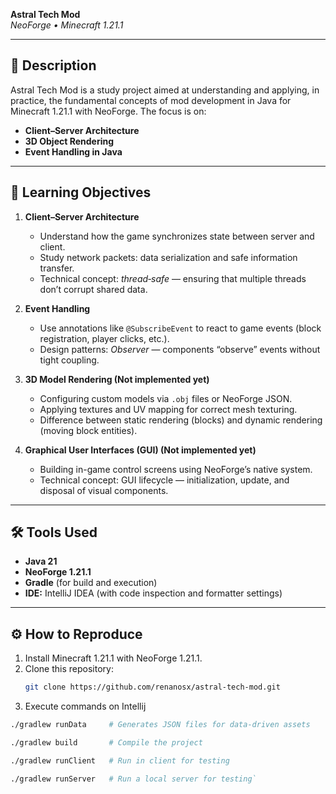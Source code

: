 **Astral Tech Mod**  
*NeoForge • Minecraft 1.21.1*  

---

## 📖 Description  
Astral Tech Mod is a study project aimed at understanding and applying, in practice, the fundamental concepts of mod development in Java for Minecraft 1.21.1 with NeoForge. The focus is on:

- **Client–Server Architecture**  
- **3D Object Rendering**  
- **Event Handling in Java**  

---

## 🚀 Learning Objectives  

1. **Client–Server Architecture**  
   - Understand how the game synchronizes state between server and client.  
   - Study network packets: data serialization and safe information transfer.  
   - Technical concept: *thread‑safe* — ensuring that multiple threads don’t corrupt shared data.

2. **Event Handling**  
   - Use annotations like `@SubscribeEvent` to react to game events (block registration, player clicks, etc.).  
   - Design patterns: *Observer* — components “observe” events without tight coupling.

3. **3D Model Rendering (Not implemented yet)**  
   - Configuring custom models via `.obj` files or NeoForge JSON.  
   - Applying textures and UV mapping for correct mesh texturing.  
   - Difference between static rendering (blocks) and dynamic rendering (moving block entities).

4. **Graphical User Interfaces (GUI) (Not implemented yet)**  
   - Building in-game control screens using NeoForge’s native system.  
   - Technical concept: GUI lifecycle — initialization, update, and disposal of visual components.

---

## 🛠 Tools Used  
- **Java 21**  
- **NeoForge 1.21.1**  
- **Gradle** (for build and execution)  
- **IDE:** IntelliJ IDEA (with code inspection and formatter settings)

---

## ⚙️ How to Reproduce  
1. Install Minecraft 1.21.1 with NeoForge 1.21.1.  
2. Clone this repository:  
   ```bash
   git clone https://github.com/renanosx/astral-tech-mod.git
3. Execute commands on Intellij

```bash
./gradlew runData     # Generates JSON files for data-driven assets

./gradlew build       # Compile the project

./gradlew runClient   # Run in client for testing

./gradlew runServer   # Run a local server for testing`
